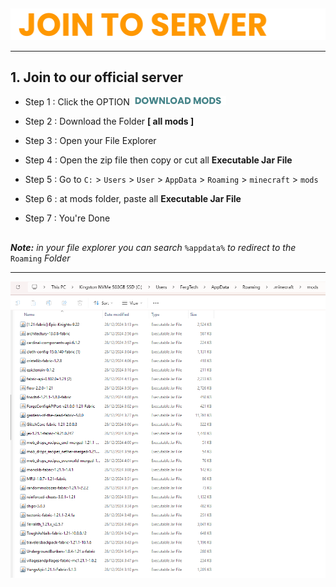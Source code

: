 ##

<div align="center"> <img src="assets/texts/join to server.png"> </div>

---

## 1. Join to our official server

- Step 1 : Click the OPTION <a href="https://drive.google.com/drive/folders/1o1ApSDh8yDyCc9X9AOIY6pbSmIzfAtn4?usp=drive_link">
    <img src="assets/texts/download mods.png" alt="Download Mods" width="150">
</a>

- Step 2 : Download the Folder **[ all mods ]**

- Step 3 : Open your File Explorer

- Step 4 : Open the zip file then copy or cut all **Executable Jar File**

- Step 5 : Go to `C:` > `Users` > `User` > `AppData` > `Roaming` > `minecraft` > `mods`

- Step 6 : at mods folder, paste all **Executable Jar File**

- Step 7 : You're Done
  ##

***Note:** in your file explorer you can search* `%appdata%` *to redirect to the* `Roaming` *Folder*

---

<div align="center"> <img src="assets/images/import-mods/Screenshot 2024-12-28 231255.png"> </div>

##

